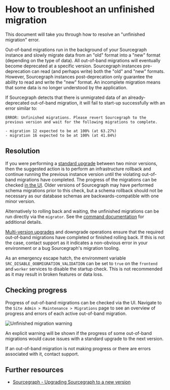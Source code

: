 # How to troubleshoot an unfinished migration

This document will take you through how to resolve an "unfinished migration" error.

Out-of-band migrations run in the background of your Sourcegraph instance and slowly migrate data from an "old" format into a "new" format (depending on the type of data). All out-of-band migrations will eventually become deprecated at a specific version. Sourcegraph instances pre-deprecation can read (and perhaps write) both the "old" and "new" formats. However, Sourcegraph instances post-deprecation only guarantee the ability to read and write the "new" format. An incomplete migration means that some data is no longer understood by the application.

If Sourcegraph detects that there is unmigrated data of an already-deprecated out-of-band migration, it will fail to start-up successfully with an error similar to:

```
ERROR: Unfinished migrations. Please revert Sourcegraph to the previous version and wait for the following migrations to complete.

- migration 12 expected to be at 100% (at 63.27%)
- migration 16 expected to be at 100% (at 41.84%)
```

## Resolution

If you were performing a [standard upgrade](../updates/index.md#standard-upgrades) between two minor versions, then the suggested action is to perform an infrastructure rollback and continue running the previous instance version until the violating out-of-band migrations have completed. The progress of the migrations can be checked [in the UI](#checking-progress). Older versions of Sourcegraph may have performed schema migrations prior to this check, but a schema rollback should not be necessary as our database schemas are backwards-compatible with one minor version.

Alternatively to rolling back and waiting, the unfinished migrations can be run directly via the `migrator`. See the [command documentation](../updates/migrator/migrator-operations.md#run-out-of-band-migrations) for additional details.

[Multi-version upgrades](../updates/index.md#multi-version-upgrades) and downgrade operations ensure that the required out-of-band migrations have completed or finished rolling back. If this is not the case, contact support as it indicates a non-obvious error in your environment or a bug Sourcegraph's migration tooling.

As an emergency escape hatch, the environment variable `SRC_DISABLE_OOBMIGRATION_VALIDATION` can be set to `true` on the `frontend` and `worker` services to disable the startup check. This is not recommended as it may result in broken features or data loss.

## Checking progress

Progress of out-of-band migrations can be checked via the UI. Navigate to the `Site Admin > Maintenance > Migrations` page to see an overview of progress and errors of each active out-of-band migration.

![Unfinished migration warning](https://storage.googleapis.com/sourcegraph-assets/oobmigration-warning-4.0.png)

An explicit warning will be shown if the progress of some out-of-band migrations would cause issues with a standard upgrade to the next version.

If an out-of-band migration is not making progress or there are errors associated with it, contact support.

## Further resources

* [Sourcegraph - Upgrading Sourcegraph to a new version](../updates/index.md)
